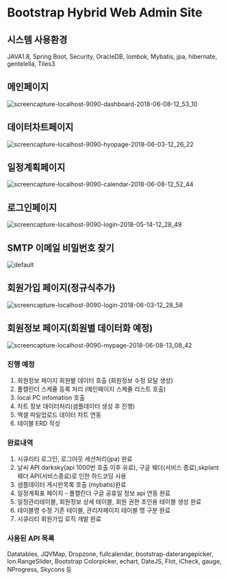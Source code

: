 # Bootstrap Hybrid Web Admin Site
## 시스템 사용환경
JAVA1.8, Spring Boot, Security, OracleDB, lombok, Mybatis, jpa, hibernate, gentelella, Tiles3

## 메인페이지
![screencapture-localhost-9090-dashboard-2018-06-08-12_53_10](https://user-images.githubusercontent.com/12209348/41138723-375a5cd0-6b1e-11e8-80cb-64b33582ab2c.png)

## 데이터차트페이지
![screencapture-localhost-9090-hyopage-2018-06-03-12_26_22](https://user-images.githubusercontent.com/12209348/40882894-5de6cc14-672a-11e8-8f36-c8f9dbb29459.png)

## 일정계획페이지
![screencapture-localhost-9090-calendar-2018-06-08-12_52_44](https://user-images.githubusercontent.com/12209348/41138715-253696e0-6b1e-11e8-9090-ad03880f1b8e.png)

## 로그인페이지
![screencapture-localhost-9090-login-2018-05-14-12_28_49](https://user-images.githubusercontent.com/12209348/39977138-c70af462-5772-11e8-89f5-fd99f96a6de2.png)

## SMTP 이메일 비밀번호 찾기
![default](https://user-images.githubusercontent.com/12209348/40882898-7e6d85c2-672a-11e8-8a32-2b227c267d16.PNG)

## 회원가입 페이지(정규식추가)
![screencapture-localhost-9090-login-2018-06-03-12_28_58](https://user-images.githubusercontent.com/12209348/40882903-981c85fe-672a-11e8-867d-04c158543a2a.png)

## 회원정보 페이지(회원별 데이터화 예정)
![screencapture-localhost-9090-mypage-2018-06-08-13_08_42](https://user-images.githubusercontent.com/12209348/41138730-44814f86-6b1e-11e8-995b-a592d267f941.png)

### 진행 예정
1. 회원정보 페이지 회원별 데이터 호출 (회원정보 수정 모달 생성)
2. 풀캘린더 스케쥴 등록 처리 (메인페이지 스케쥴 리스트 호출)
3. local PC infomation 호출
4. 차트 정보 데이터처리(샘플데이터 생성 후 진행)
5. 엑셀 파일업로드 데이터 차트 연동
6. 테이블 ERD 작성

### 완료내역
1. 시큐리티 로그인, 로그아웃 세션처리(jpa) 완료
2. 날씨 API darksky(api 1000번 호출 이후 유료), 구글 웨더(서비스 종료),skplant 웨더 API(서비스종료)로 인한 하드코딩 사용 
3. 샘플데이터 게시판목록 호출 (mybatis)완료
4. 일정계획표 페이지 - 풀캘린더 구글 공휴일 정보 api 연동 완료
5. 일정관리테이블, 회원정보 상세 테이블, 회원 권한 조인용 테이블 생성 완료
6. 테이블명 수정 기존 테이블, 관리자페이지 테이블 명 구분 완료
7. 시큐리티 회원가입 로직 개발 완료

### 사용된 API 목록
Datatables,
JQVMap,
Dropzone,
fullcalendar,
bootstrap-daterangepicker,
Ion.RangeSlider,
Bootstrap Colorpicker,
echart,
DateJS,
Flot,
iCheck,
gauge,
NProgress,
Skycons 등
